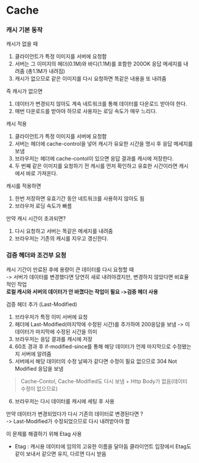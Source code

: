 
# Cache

### 캐시 기본 동작
캐시가 없을 때
1) 클라이언트가 특정 이미지를 서버에 요청함
2) 서버는 그 이미지의 헤더(0.1M)와 바디(1.1M)를 포함한 200OK 응답 메세지를 내려줌 (총1.1M가 내려짐)
3) 캐시가 없으므로 같은 이미지를 다시 요청하면 똑같은 내용을 또 내려줌

즉 캐시가 없으면
1) 데이터가 변경되지 않아도 계속 네트워크를 통해 데이터를 다운로드 받아야 한다.
2) 매번 다운로드를 받아야 하므로 사용자는 로딩 속도가 매우 느리다.

캐시 적용
1) 클라이언트가 특정 이미지를 서버에 요청함
2) 서버는 헤더에 cache-control을 넣어 캐시가 유요한 시간을 명시 후 응답 메세지를 보냄
3) 브라우저는 헤더에 cache-contol이 있으면 응답 결과를 캐시에 저장한다.
4) 두 번째 같은 이미지를 요청하기 전 캐시를 먼저 확인하고 유효한 시간이라면 캐시에서 바로 가져온다.

캐시를 적용하면
1) 한번 저장하면 유효기간 동안 네트워크를 사용하지 않아도 됨
2) 브라우저 로딩 속도가 빠름

만약 캐시 시간이 초과되면?
1) 다시 요청하고 서버는 똑같은 메세지를 내려줌
2) 브라우저는 기존의 캐시를 지우고 갱신한다.


### 검증 헤더와 조건부 요청
캐시 기간이 만료된 후에 용량이 큰 데이터를 다시 요청할 때 <br/>
    -> 서버가 데이터를 변경했다면 당연히 새로 내려야겠지만, 변경하지 않았다면 비효율적인 작업<br/>
**로컬 캐시와 서버의 데이터가 안 바꼈다는 작업이 필요 ->검증 헤더 사용**

검증 헤더 추가 (Last-Modified)
1) 브라우저가 특정 이미 서버에 요청
2) 헤더에 Last-Modified(마지막에 수정된 시간)를 추가하여 200응답을 보냄 -> 이 데이터가 마지막에 수정된 시간을 의미
3) 브라우저는 응답 결과를 캐시에 저장
4) 60초 경과 후 if-modified-since를 통해 해당 데이터가 언제 마지막으로 수정됐는지 서버에 알려줌
5) 서버에서 해당 데이터의 수정 날짜가 같다면 수정이 필요 없으므로 304 Not Modified 응답을 보냄
> Cache-Contol, Cache-Modified도 다시 보냄 + Http Body가 없음(데이터 수정이 없으므로)
6) 브라우저는 다시 데이터를 캐시에 세팅 후 사용

만약 데이터가 변경되었다가 다시 기존의 데이터로 변경된다면 ?<br/>
-> Last-Modified가 수정되었으므로 다시 내려받아야 함

이 문제를 해결하기 위해 Etag 사용
- Etag : 캐시용 데이터에 임의의 고유한 이름을 달아둠
클라이언트 입장에서 Etag도 같이 보내서 같으면 유지, 다르면 다시 받음
